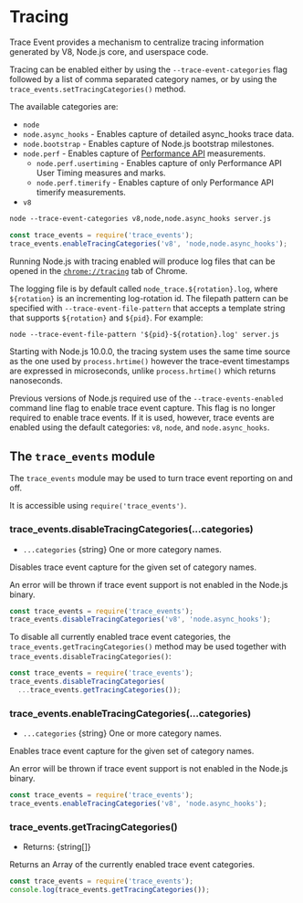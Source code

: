 # Tracing

<!--introduced_in=v7.7.0-->

Trace Event provides a mechanism to centralize tracing information generated by
V8, Node.js core, and userspace code.

Tracing can be enabled either by using the `--trace-event-categories` flag
followed by a list of comma separated category names, or by using the
`trace_events.setTracingCategories()` method.

The available categories are:

* `node`
* `node.async_hooks` - Enables capture of detailed async_hooks trace data.
* `node.bootstrap` - Enables capture of Node.js bootstrap milestones.
* `node.perf` - Enables capture of [Performance API] measurements.
  * `node.perf.usertiming` - Enables capture of only Performance API User Timing
    measures and marks.
  * `node.perf.timerify` - Enables capture of only Performance API timerify
    measurements.
* `v8`

```txt
node --trace-event-categories v8,node,node.async_hooks server.js
```

```js
const trace_events = require('trace_events');
trace_events.enableTracingCategories('v8', 'node,node.async_hooks');
```

Running Node.js with tracing enabled will produce log files that can be opened
in the [`chrome://tracing`][] tab of Chrome.

The logging file is by default called `node_trace.${rotation}.log`, where
`${rotation}` is an incrementing log-rotation id. The filepath pattern can
be specified with `--trace-event-file-pattern` that accepts a template
string that supports `${rotation}` and `${pid}`. For example:

```txt
node --trace-event-file-pattern '${pid}-${rotation}.log' server.js
```

Starting with Node.js 10.0.0, the tracing system uses the same time source
as the one used by `process.hrtime()`
however the trace-event timestamps are expressed in microseconds,
unlike `process.hrtime()` which returns nanoseconds.

Previous versions of Node.js required use of the `--trace-events-enabled`
command line flag to enable trace event capture. This flag is no longer
required to enable trace events. If it is used, however, trace events are
enabled using the default categories: `v8`, `node`, and `node.async_hooks`.

## The `trace_events` module

The `trace_events` module may be used to turn trace event reporting on and off.

It is accessible using `require('trace_events')`.

### trace_events.disableTracingCategories(...categories)

* `...categories` {string} One or more category names.

Disables trace event capture for the given set of category names.

An error will be thrown if trace event support is not enabled in the Node.js
binary.

```js
const trace_events = require('trace_events');
trace_events.disableTracingCategories('v8', 'node.async_hooks');
```

To disable all currently enabled trace event categories, the
`trace_events.getTracingCategories()` method may be used together with
`trace_events.disableTracingCategories()`:

```js
const trace_events = require('trace_events');
trace_events.disableTracingCategories(
  ...trace_events.getTracingCategories());
```

### trace_events.enableTracingCategories(...categories)

* `...categories` {string} One or more category names.

Enables trace event capture for the given set of category names.

An error will be thrown if trace event support is not enabled in the Node.js
binary.

```js
const trace_events = require('trace_events');
trace_events.enableTracingCategories('v8', 'node.async_hooks');
```

### trace_events.getTracingCategories()

* Returns: {string[]}

Returns an Array of the currently enabled trace event categories.

```js
const trace_events = require('trace_events');
console.log(trace_events.getTracingCategories());
```

[`chrome://tracing`]: https://www.chromium.org/developers/how-tos/trace-event-profiling-tool
[Performance API]: perf_hooks.html
